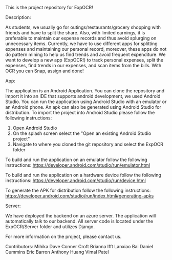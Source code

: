 This is the project repository for ExpOCR!

Description:

As students, we usually go for outings/restaurants/grocery shopping with friends and have to split the share. Also, with limited earnings, it is preferable to maintain our expense records and thus avoid splurging on unnecessary items. Currently, we have to use different apps for splitting expenses and maintaining our personal record, moreover, these apps do not do pattern mining to help us find trends and avoid frequent expenditure. We want to develop a new app (ExpOCR!) to track personal expenses, split the expenses, find trends in our expenses, and scan items from the bills. With OCR you can Snap, assign and done!

App:

The application is an Android Application. You can clone the repository and import it into an IDE that supports android development, we used Android Studio. You can run the application using Android Studio with an emulator or an Android phone. An apk can also be generated using Android Studio for distribution.
To import the project into Android Studio please follow the following instructions:
 1. Open Android Studio
 2. On the splash screen select the "Open an existing Android Studio project"
 3. Navigate to where you cloned the git repository and select the ExpOCR folder

To build and run the application on an emulator follow the following instructions:
 https://developer.android.com/studio/run/emulator.html

To build and run the application on a hardware device follow the following instructions:
 https://developer.android.com/studio/run/device.html
 
To generate the APK for distribution follow the following instructions:
 https://developer.android.com/studio/run/index.html#generating-apks
 
Server:

We have deployed the backend on an azure server. The application will automatically talk to our backend. All server code is located under the ExpOCR/Server folder and utilizes Django.
 
For more information on the project, please contact us.

Contributors:
Mihika Dave
Conner Croft
Brianna Ifft
Lanxiao Bai
Daniel Cummins
Eric Barron
Anthony Huang
Vimal Patel
